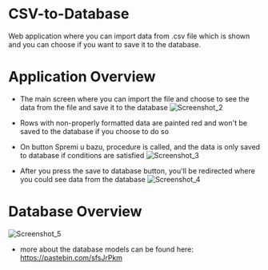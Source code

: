 # CSV-to-Database
Web application where you can import data from .csv file which is shown and you can choose if you want to save it to the database.

# Application Overview

* The main screen where you can import the file and choose to see the data from the file and save it to the database
![Screenshot_2](https://user-images.githubusercontent.com/52219954/123137677-85ad4a80-d454-11eb-9664-d797f2d50397.jpg)




* Rows with non-properly formatted data are painted red and won't be saved to the database if you choose to do so
* On button Spremi u bazu, procedure is called, and the data is only saved to database if conditions are satisfied
![Screenshot_3](https://user-images.githubusercontent.com/52219954/123137706-8d6cef00-d454-11eb-901e-ed42f54ad272.jpg)



* After you press the save to database button, you'll be redirected where you could see data from the database 
![Screenshot_4](https://user-images.githubusercontent.com/52219954/123137731-93fb6680-d454-11eb-8f51-8ea870cf7260.jpg)

# Database Overview

![Screenshot_5](https://user-images.githubusercontent.com/52219954/123139588-ac6c8080-d456-11eb-9add-efa5e3dd05ba.jpg)

* more about the database models can be found here: https://pastebin.com/sfsJrPkm
